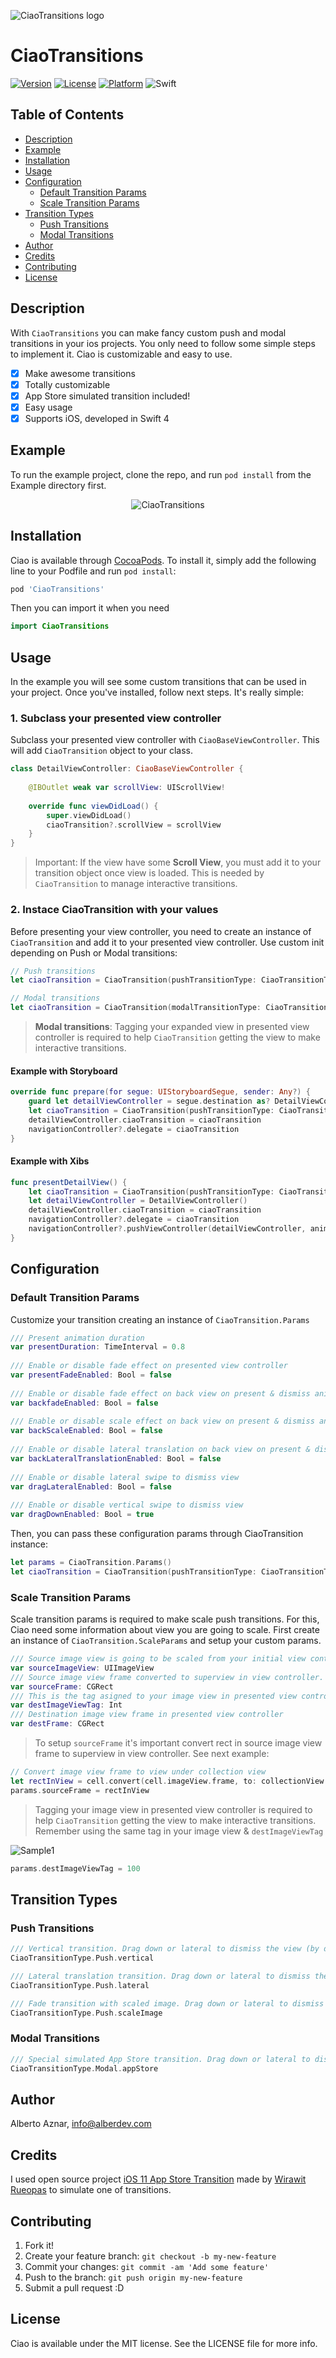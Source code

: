 ![CiaoTransitions logo](https://raw.githubusercontent.com/alberdev/CiaoTransitions/master/Images/header_Ciao.png)

# CiaoTransitions

[![Version](https://img.shields.io/cocoapods/v/CiaoTransitions.svg?style=flat&colorB=2EC9DD)](https://cocoapods.org/pods/CiaoTransitions)
[![License](https://img.shields.io/cocoapods/l/CiaoTransitions.svg?style=flat)](https://cocoapods.org/pods/CiaoTransitions)
[![Platform](https://img.shields.io/cocoapods/p/CiaoTransitions.svg?style=flat)](https://cocoapods.org/pods/CiaoTransitions)
![Swift](https://img.shields.io/badge/%20in-swift%204.2-orange.svg?style=flat&colorB=2EC9DD)


## Table of Contents

- [Description](#description)
- [Example](#example)
- [Installation](#installation)
- [Usage](#usage)
- [Configuration](#configuration)
	- [Default Transition Params](#defaulttransitionparams)
	- [Scale Transition Params](#scaletransitionparams)
- [Transition Types](#transitiontypes)
	- [Push Transitions](#pushtransitions)
	- [Modal Transitions](#modaltransitions)
- [Author](#author)
- [Credits](#credits)
- [Contributing](#contributing)
- [License](#license)

## Description

With `CiaoTransitions` you can make fancy custom push and modal transitions in your ios projects. You only need to follow some simple steps to implement it. Ciao is customizable and easy to use.

- [x] Make awesome transitions
- [x] Totally customizable
- [x] App Store simulated transition included!
- [x] Easy usage
- [x] Supports iOS, developed in Swift 4

## Example

To run the example project, clone the repo, and run `pod install` from the Example directory first.

<p align="center" >
<img src="https://raw.githubusercontent.com/alberdev/CiaoTransitions/master/Images/video_ciao.gif" alt="CiaoTransitions" title="CiaoTransitions demo">
</p>

## Installation

Ciao is available through [CocoaPods](https://cocoapods.org). To install
it, simply add the following line to your Podfile and run `pod install`:

```ruby
pod 'CiaoTransitions'
```

Then you can import it when you need

```swift
import CiaoTransitions
```

## Usage

In the example you will see some custom transitions that can be used in your project. Once you've installed, follow next steps. It's really simple:

### 1. Subclass your presented view controller

Subclass your presented view controller with `CiaoBaseViewController`. This will add `CiaoTransition` object to your class. 

```swift
class DetailViewController: CiaoBaseViewController {
    
    @IBOutlet weak var scrollView: UIScrollView!
    
    override func viewDidLoad() {
        super.viewDidLoad()
        ciaoTransition?.scrollView = scrollView
    }
}
```

> Important: If the view have some **Scroll View**, you must add it to your transition object once view is loaded. This is needed by `CiaoTransition` to manage interactive transitions.

### 2. Instace CiaoTransition with your values

Before presenting your view controller, you need to create an instance of `CiaoTransition` and add it to your presented view controller. Use custom init depending on Push or Modal transitions:

```swift
// Push transitions
let ciaoTransition = CiaoTransition(pushTransitionType: CiaoTransitionType.Push.pushLateral)

// Modal transitions
let ciaoTransition = CiaoTransition(modalTransitionType: CiaoTransitionType.Modal.appStore, toViewTag: 100)
```
>**Modal transitions**: Tagging your expanded view in presented view controller is required to help `CiaoTransition` getting the view to make interactive transitions.

#### Example with Storyboard

```swift
override func prepare(for segue: UIStoryboardSegue, sender: Any?) {
    guard let detailViewController = segue.destination as? DetailViewController else { return }
    let ciaoTransition = CiaoTransition(pushTransitionType: CiaoTransitionType.Push.pushLateral)
    detailViewController.ciaoTransition = ciaoTransition
    navigationController?.delegate = ciaoTransition
}
```

#### Example with Xibs
```swift
func presentDetailView() {
	let ciaoTransition = CiaoTransition(pushTransitionType: CiaoTransitionType.Push.pushLateral)
	let detailViewController = DetailViewController()
	detailViewController.ciaoTransition = ciaoTransition
	navigationController?.delegate = ciaoTransition
	navigationController?.pushViewController(detailViewController, animated: true)
}
```
## Configuration

### Default Transition Params
Customize your transition creating an instance of `CiaoTransition.Params`

```swift
/// Present animation duration
var presentDuration: TimeInterval = 0.8
    
/// Enable or disable fade effect on presented view controller
var presentFadeEnabled: Bool = false
    
/// Enable or disable fade effect on back view on present & dismiss animation
var backfadeEnabled: Bool = false
    
/// Enable or disable scale effect on back view on present & dismiss animation
var backScaleEnabled: Bool = false
    
/// Enable or disable lateral translation on back view on present & dismiss animation
var backLateralTranslationEnabled: Bool = false
    
/// Enable or disable lateral swipe to dismiss view
var dragLateralEnabled: Bool = false
    
/// Enable or disable vertical swipe to dismiss view
var dragDownEnabled: Bool = true
```

Then, you can pass these configuration params through CiaoTransition instance:

```swift
let params = CiaoTransition.Params()
let ciaoTransition = CiaoTransition(pushTransitionType: CiaoTransitionType.Push.pushLateral, params: params)
```

### Scale Transition Params
Scale transition params is required to make scale push transitions. For this, Ciao need some information about view you are going to scale. First create an instance of `CiaoTransition.ScaleParams` and setup your custom params.

```swift
/// Source image view is going to be scaled from your initial view controller
var sourceImageView: UIImageView
/// Source image view frame converted to superview in view controller.
var sourceFrame: CGRect
/// This is the tag asigned to your image view in presented view controller
var destImageViewTag: Int
/// Destination image view frame in presented view controller
var destFrame: CGRect
```
>To setup `sourceFrame` it's important convert rect in source image view frame to superview in view controller. See next example:

```swift
// Convert image view frame to view under collection view
let rectInView = cell.convert(cell.imageView.frame, to: collectionView.superview)
params.sourceFrame = rectInView
```
>Tagging your image view in presented view controller is required to help `CiaoTransition` getting the view to make interactive transitions. Remember using the same tag in your image view & `destImageViewTag`

![Sample1](https://raw.githubusercontent.com/alberdev/CiaoTransitions/master/Images/sample1.png)

```swift
params.destImageViewTag = 100
```


## Transition Types

### Push Transitions

```swift
/// Vertical transition. Drag down or lateral to dismiss the view (by default).
CiaoTransitionType.Push.vertical

/// Lateral translation transition. Drag down or lateral to dismiss the view (by default).
CiaoTransitionType.Push.lateral

/// Fade transition with scaled image. Drag down or lateral to dismiss the view (by default).
CiaoTransitionType.Push.scaleImage
```


### Modal Transitions

```swift
/// Special simulated App Store transition. Drag down or lateral to dismiss the view (by default).
CiaoTransitionType.Modal.appStore
```

## Author

Alberto Aznar, info@alberdev.com

## Credits

I used open source project [iOS 11 App Store Transition](https://github.com/aunnnn/AppStoreiOS11InteractiveTransition) made by [Wirawit Rueopas](https://github.com/aunnnn) to simulate one of transitions.

## Contributing

1. Fork it!
2. Create your feature branch: `git checkout -b my-new-feature`
3. Commit your changes: `git commit -am 'Add some feature'`
4. Push to the branch: `git push origin my-new-feature`
5. Submit a pull request :D

## License

Ciao is available under the MIT license. See the LICENSE file for more info.
